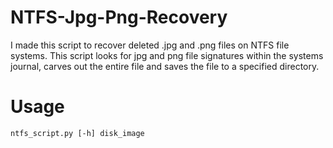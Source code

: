 # NTFS-Jpg-Png-Recovery

I made this script to recover deleted .jpg and .png files on NTFS file systems. This script looks for jpg and png file signatures within the systems journal, carves out the entire file and saves the file to a specified directory. 

# Usage
```
ntfs_script.py [-h] disk_image
```
